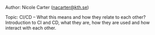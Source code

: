 Author: Nicole Carter (nacarter@kth.se)

Topic: CI/CD – What this means and how they relate to each other?
Introduction to CI and CD, what they are, how they are used and how interact with each other.